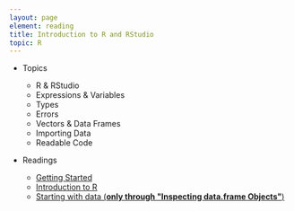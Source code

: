 ```yaml
---
layout: page
element: reading
title: Introduction to R and RStudio
topic: R
---
```

   
* Topics

  * R & RStudio
  * Expressions & Variables
  * Types
  * Errors
  * Vectors & Data Frames
  * Importing Data
  * Readable Code

* Readings

  * [Getting Started](http://www.datacarpentry.org/R-ecology-lesson/00-before-we-start.html)
  * [Introduction to R](http://www.datacarpentry.org/R-ecology-lesson/01-intro-to-r.html)
  * [Starting with data (**only through "Inspecting data.frame Objects"**)](http://www.datacarpentry.org/R-ecology-lesson/02-starting-with-data.html)
